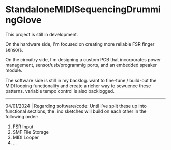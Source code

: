 # StandaloneMIDISequencingDrummingGlove

This project is still in development. 

On the hardware side, I'm focused on creating more reliable FSR finger sensors.

On the circuitry side, I'm designing a custom PCB that incorporates power management, sensor/usb/programmig ports, and an embedded speaker module.

The software side is still in my backlog. want to fine-tune / build-out the MIDI looping functionality and create a richer way to sewuence these patterns. variable tempo control is also backlogged.

----

04/01/2024 | Regarding software/code:
Until I've split these up into functional sections, the .ino sketches will build on each other in the following order:
1) FSR Input
2) SMF File Storage
3) MIDI Looper
4) ...
